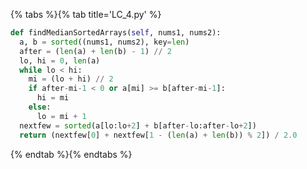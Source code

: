 {% tabs %}{% tab title='LC_4.py' %}

```py
def findMedianSortedArrays(self, nums1, nums2):
  a, b = sorted((nums1, nums2), key=len)
  after = (len(a) + len(b) - 1) // 2
  lo, hi = 0, len(a)
  while lo < hi:
    mi = (lo + hi) // 2
    if after-mi-1 < 0 or a[mi] >= b[after-mi-1]:
      hi = mi
    else:
      lo = mi + 1
  nextfew = sorted(a[lo:lo+2] + b[after-lo:after-lo+2])
  return (nextfew[0] + nextfew[1 - (len(a) + len(b)) % 2]) / 2.0
```

{% endtab %}{% endtabs %}
